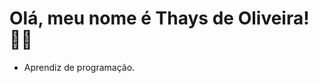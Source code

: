 ## <h1>Olá, meu nome é Thays de Oliveira! 🧑‍💻 </h1>
<ul>
 <li>Aprendiz de programação.</li>
</ul>


 
